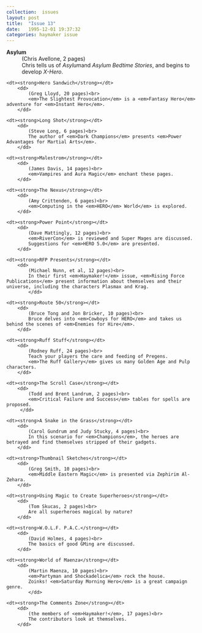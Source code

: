 ```yaml
---
collection:  issues
layout: post
title:  "Issue 13"
date:   1995-12-01 19:37:32
categories: haymaker issue
---
```


<dl>
	<dt><strong>Asylum</strong></dt>
		<dd>
		 	(Chris Avellone, 2 pages)<br>
			Chris tells us of <em>Asylum</em>and <em>Asylum Bedtime Stories</em>, and begins to develop <em>X-Hero</em>.
		</dd>
		
	<dt><strong>Hero Sandwich</strong></dt>
		<dd>
		 	(Greg Lloyd, 20 pages)<br>
			<em>The Slightest Provocation</em> is a <em>Fantasy Hero</em> adventure for <em>Instant Hero</em>.
		</dd>
		
	<dt><strong>Long Shot</strong></dt>
		<dd>
		 	(Steve Long, 6 pages)<br>
			The author of <em>Dark Champions</em> presents <em>Power Advantages for Martial Arts</em>.
		</dd>
		
	<dt><strong>Malestrom</strong></dt>
		<dd>
		 	(James Davis, 14 pages)<br>
			<em>Vampires and Aura Magic</em> enchant these pages.
		</dd>
		
	<dt><strong>The Nexus</strong></dt>
		<dd>
		 	(Amy Crittenden, 6 pages)<br>
			<em>Computing in the <em>HERO</em> World</em> is explored.
		</dd>

	<dt><strong>Power Point</strong></dt>
		<dd>
		 	(Dave Mattingly, 12 pages)<br>
			<em>RiverCon</em> is reviewed and Super Mages are discussed.
			Suggestions for <em>HERO 5.0</em> are presented.
		</dd>
		
	<dt><strong>RFP Presents</strong></dt>
		<dd>
		 	(Michael Nunn, et al, 12 pages)<br>
			In their first <em>Haymaker!</em> issue, <em>Rising Force Publications</em> present information about themselves and their universe, including the characters Plasmax and Krag.
			</dd>

	<dt><strong>Route 50</strong></dt>
		<dd>
		 	(Bruce Tong and Jon Bricker, 10 pages)<br>
			Bruce delves into <em>Cowboys for HERO</em> and takes us behind the scenes of <em>Enemies for Hire</em>.
		</dd>

	<dt><strong>Ruff Stuff</strong></dt>
		<dd>
			(Rodney Ruff, 24 pages)<br>
			Teach your players the care and feeding of Pregens.
			<em>The Ruff Gallery</em> gives us many Golden Age and Pulp characters.
		</dd>

	<dt><strong>The Scroll Case</strong></dt>
		<dd>
		 	(Todd and Brent Landrum, 2 pages)<br>
			<em>Critical Failure and Success</em> tables for spells are proposed.
		 </dd>

	<dt><strong>A Snake in the Grass</strong></dt>
		<dd>
		 	(Carol Gundrum and Judy Stucky, 4 pages)<br>
			In this scenario for <em>Champions</em>, the heroes are betrayed and find themselves stripped of their gadgets.
		</dd>
		
	<dt><strong>Thumbnail Sketches</strong></dt>
		<dd>
		 	(Greg Smith, 10 pages)<br>
			<em>Middle Eastern Magic</em> is presented via Zephirim Al-Zehara.
		</dd>

	<dt><strong>Using Magic to Create Superheroes</strong></dt>
		<dd>
		 	(Tom Skucas, 2 pages)<br>
			Are all superheroes magical by nature?
		</dd>
	
	<dt><strong>W.O.L.F. P.A.C.</strong></dt>
		<dd>
		 	(David Holmes, 4 pages)<br>
			The basics of good GMing are discussed.
		</dd>
			
	<dt><strong>World of Maenza</strong></dt>
		<dd>
			(Martin Maenza, 10 pages)<br>
			<em>Partyman and Shockadelica</em> rock the house.
			Zoinks! <em>Saturday Morning Hero</em> is a great campaign genre.
			</dd>

	<dt><strong>The Comments Zone</strong></dt>
		<dd>
		 	(the members of <em>Haymaker!</em>, 17 pages)<br>
			The contributors look at themselves.
		</dd>
</dl>
